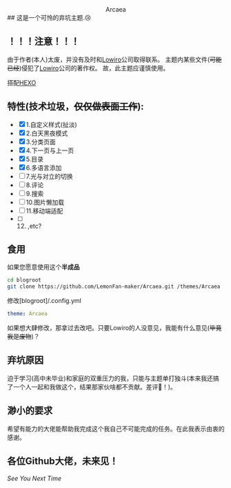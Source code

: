 <div align="center">Arcaea</div>
## 这是一个可怜的弃坑主题.😢


## ！！！注意！！！
由于作者(本人)太废，并没有及时和[Lowiro](https://www.lowiro.com/)公司取得联系。
主题内某些文件(~~可能已经~~)侵犯了[Lowiro](https://www.lowiro.com/)公司的著作权。
故，此主题应谨慎使用。

搭配[HEXO](https://hexo.io)

## 特性(技术垃圾，~~仅仅做表面工作~~):
- [x] 1.自定义样式(扯淡)
- [x] 2.白天黑夜模式
- [x] 3.分类页面
- [x] 4.下一页与上一页
- [x] 5.目录
- [x] 6.多语言添加 
- [ ] 7.光与对立的切换
- [ ] 8.评论
- [ ] 9.搜索
- [ ] 10.图片懒加载
- [ ] 11.移动端适配
- [ ] 12. ,etc?

## 食用
如果您愿意使用这个**半成品**
```bash
cd blogroot
git clone https://github.com/LemonFan-maker/Arcaea.git /themes/Arcaea
```
修改[blogroot]/.config.yml
```yaml
theme: Arcaea
```
如果想大肆修改，那拿过去改吧。只要Lowiro的人没意见，我能有什么意见(~~毕竟我是废物~~)？

## 弃坑原因
迫于学习(高中未毕业)和家庭的双重压力的我，只能与主题单打独斗(本来我还搞了一个人一起和我做这个，结果那家伙啥都不贡献。差评🤬！)。

## 渺小的要求
希望有能力的大佬能帮助我完成这个我自己不可能完成的任务。在此我表示由衷的感谢。

## 各位Github大佬，未来见！
*See You Next Time*
